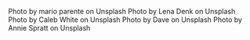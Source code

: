 Photo by mario parente on Unsplash
Photo by Lena Denk on Unsplash
Photo by Caleb White on Unsplash
Photo by Dave on Unsplash
Photo by Annie Spratt on Unsplash
